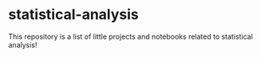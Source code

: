 # statistical-analysis
This repository is a list of little projects and notebooks related to statistical analysis!
